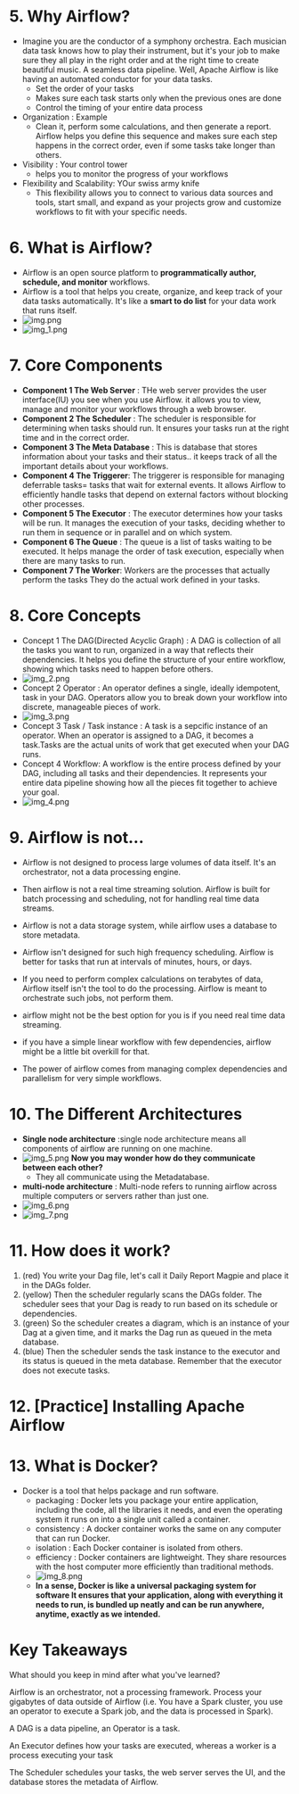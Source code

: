 # 5. Why Airflow?
- Imagine you are the conductor of a symphony orchestra.
Each musician data task knows how to play their instrument, but it's your job to make sure they all
play in the right order and at the right time to create beautiful music.
A seamless data pipeline. Well, Apache Airflow is like having an automated conductor for your data tasks.
  - Set the order of your tasks
  - Makes sure each task starts only when the previous ones are done
  - Control the timing of your entire data process
- Organization : Example
  - Clean it, perform some calculations, and then generate a report.
Airflow helps you define this sequence and makes sure each step happens in the correct order, even
if some tasks take longer than others.
- Visibility : Your control tower
  -  helps you to monitor the progress of your workflows 
- Flexibility and Scalability: YOur swiss army knife
  - This flexibility allows you to connect to various data sources and tools, start small, and expand
as your projects grow and customize workflows to fit with your specific needs.
# 6. What is Airflow?
- Airflow is an open source platform to **programmatically author, schedule, and monitor** workflows.
- Airflow is a tool that helps you create, organize, and keep track of your data tasks
automatically. It's like a **smart to do list** for your data work that runs itself.
- ![img.png](img.png)
- ![img_1.png](img_1.png)

# 7. Core Components
- **Component 1 The Web Server** : THe web server provides the user interface(IU) you see when you use Airflow. it allows you to view, manage and monitor your workflows through a web browser.
- **Component 2 The Scheduler** : The scheduler is responsible for determining when tasks should run. It ensures your tasks run at the right time and in the correct order.
- **Component 3 The Meta Database** : This is database that stores information about your tasks and their status.. it keeps track of all the important details about your workflows.
- **Component 4 The Triggerer**:  The triggerer is responsible for managing deferrable tasks= tasks that wait for external events. It allows Airflow to efficiently handle tasks that depend on external factors without blocking other processes.
- **Component 5 The Executor** : The executor determines how your tasks will be run. It manages the execution of your tasks, deciding whether to run them in sequence or in parallel and on which system.
- **Component 6 The Queue** : The queue is a list of tasks waiting to be executed. It helps manage the order of task execution, especially when there are many tasks to run.
- **Component 7 The Worker**: Workers are the processes that actually perform the tasks They do the actual work defined in your tasks.

# 8. Core Concepts
- Concept 1 The DAG(Directed Acyclic Graph) : A DAG is collection of all the tasks you want to run, organized in a way that reflects their dependencies. It helps you define the structure of your entire workflow, showing which tasks need to happen before others.
- ![img_2.png](img_2.png)
- Concept 2 Operator : An operator defines a single, ideally idempotent, task in your DAG. Operators allow you to break down your workflow into discrete, manageable pieces of work.
- ![img_3.png](img_3.png)
- Concept 3 Task / Task instance : A task is a sepcific instance of an operator. When an operator is assigned to a DAG, it becomes a task.Tasks are the actual units of work that get executed when your DAG runs.
- Concept 4 Workflow: A workflow is the entire process defined by your DAG, including all tasks and their dependencies. It represents your entire data pipeline showing how all the pieces fit together to achieve your goal.
- ![img_4.png](img_4.png)

# 9. Airflow is not...
- Airflow is not designed to process large volumes of data itself. It's an orchestrator, not a data processing engine.
- Then airflow is not a real time streaming solution.  Airflow is built for batch processing and scheduling, not for handling real time data streams.
- Airflow is not a data storage system, while airflow uses a database to store metadata.

- Airflow isn't designed for such high frequency scheduling. Airflow is better for tasks that run at intervals of minutes, hours, or days.
- If you need to perform complex calculations on terabytes of data, Airflow itself isn't the tool to do the processing. Airflow is meant to orchestrate such jobs, not perform them.
- airflow might not be the best option for you is if you need real time data streaming.
-  if you have a simple linear workflow with few dependencies, airflow might be a little bit overkill for that.
- The power of airflow comes from managing complex dependencies and parallelism for very simple workflows.
# 10. The Different Architectures
- **Single node architecture** :single node architecture means all components of airflow are running on one machine.
- ![img_5.png](img_5.png)
 **Now you may wonder how do they communicate between each other?**
  - They all communicate using the Metadatabase.
-  **multi-node  architecture** : Multi-node refers to running airflow across multiple computers or servers rather than just one.
- ![img_6.png](img_6.png)
- ![img_7.png](img_7.png)

# 11. How does it work?
1. (red) You write your Dag file, let's call it Daily Report Magpie and place it in the DAGs folder.
2. (yellow) Then the scheduler regularly scans the DAGs folder. The scheduler sees that your Dag is ready to run based on its schedule or dependencies.
3. (green)  So the scheduler creates a diagram, which is an instance of your Dag at a given time, and it marks the Dag run as queued in the meta database.
4. (blue)  Then the scheduler sends the task instance to the executor and its status is queued in the meta database. Remember that the executor does not execute tasks.

# 12. [Practice] Installing Apache Airflow

#  13. What is Docker?
- Docker is a tool that helps package and run software.
  - packaging : Docker lets you package your entire application, including the code, all the libraries it needs, and even the operating system it runs on into a single unit called a container.
  - consistency : A docker container works the same on any computer that can run Docker.
  - isolation : Each Docker container is isolated from others.
  - efficiency : Docker containers are lightweight. They share resources with the host computer more efficiently than traditional methods.
  - ![img_8.png](img_8.png)
  - **In a sense, Docker is like a universal packaging system for software It ensures that your application, along with everything it needs to run, is bundled up neatly and can be run anywhere, anytime, exactly as we intended.**

# Key Takeaways

What should you keep in mind after what you've learned?

Airflow is an orchestrator, not a processing framework. Process your gigabytes of data outside of Airflow (i.e. You have a Spark cluster, you use an operator to execute a Spark job, and the data is processed in Spark).

A DAG is a data pipeline, an Operator is a task.

An Executor defines how your tasks are executed, whereas a worker is a process executing your task

The Scheduler schedules your tasks, the web server serves the UI, and the database stores the metadata of Airflow.

